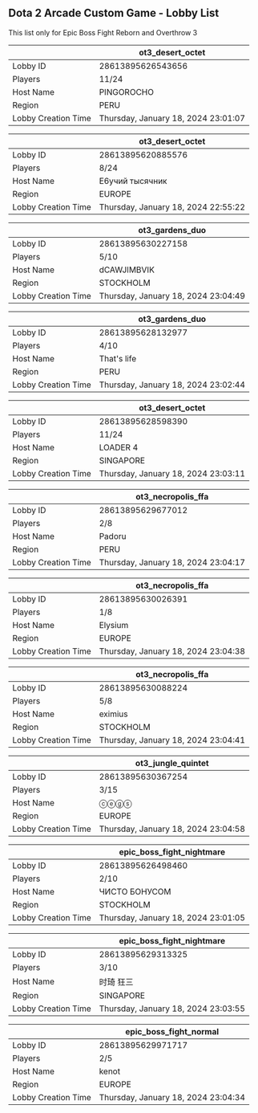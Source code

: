 ## Dota 2 Arcade Custom Game - Lobby List

This list only for Epic Boss Fight Reborn and Overthrow 3

|  | ot3_desert_octet |
| ------ | ------ |
| Lobby ID | 28613895626543656 |
| Players | 11/24 |
| Host Name | PINGOROCHO |
| Region | PERU |
| Lobby Creation Time | Thursday, January 18, 2024 23:01:07 |


|  | ot3_desert_octet |
| ------ | ------ |
| Lobby ID | 28613895620885576 |
| Players | 8/24 |
| Host Name | E6yчий тысячник |
| Region | EUROPE |
| Lobby Creation Time | Thursday, January 18, 2024 22:55:22 |


|  | ot3_gardens_duo |
| ------ | ------ |
| Lobby ID | 28613895630227158 |
| Players | 5/10 |
| Host Name | dCAWJIMBVIK |
| Region | STOCKHOLM |
| Lobby Creation Time | Thursday, January 18, 2024 23:04:49 |


|  | ot3_gardens_duo |
| ------ | ------ |
| Lobby ID | 28613895628132977 |
| Players | 4/10 |
| Host Name | That's life |
| Region | PERU |
| Lobby Creation Time | Thursday, January 18, 2024 23:02:44 |


|  | ot3_desert_octet |
| ------ | ------ |
| Lobby ID | 28613895628598390 |
| Players | 11/24 |
| Host Name | LOADER 4 |
| Region | SINGAPORE |
| Lobby Creation Time | Thursday, January 18, 2024 23:03:11 |


|  | ot3_necropolis_ffa |
| ------ | ------ |
| Lobby ID | 28613895629677012 |
| Players | 2/8 |
| Host Name | Padoru |
| Region | PERU |
| Lobby Creation Time | Thursday, January 18, 2024 23:04:17 |


|  | ot3_necropolis_ffa |
| ------ | ------ |
| Lobby ID | 28613895630026391 |
| Players | 1/8 |
| Host Name | Elysium |
| Region | EUROPE |
| Lobby Creation Time | Thursday, January 18, 2024 23:04:38 |


|  | ot3_necropolis_ffa |
| ------ | ------ |
| Lobby ID | 28613895630088224 |
| Players | 5/8 |
| Host Name | eximius |
| Region | STOCKHOLM |
| Lobby Creation Time | Thursday, January 18, 2024 23:04:41 |


|  | ot3_jungle_quintet |
| ------ | ------ |
| Lobby ID | 28613895630367254 |
| Players | 3/15 |
| Host Name | ⓒⓔⓖⓢ |
| Region | EUROPE |
| Lobby Creation Time | Thursday, January 18, 2024 23:04:58 |


|  | epic_boss_fight_nightmare |
| ------ | ------ |
| Lobby ID | 28613895626498460 |
| Players | 2/10 |
| Host Name | ЧИСТО БОНУСОМ |
| Region | STOCKHOLM |
| Lobby Creation Time | Thursday, January 18, 2024 23:01:05 |


|  | epic_boss_fight_nightmare |
| ------ | ------ |
| Lobby ID | 28613895629313325 |
| Players | 3/10 |
| Host Name | 时琦 狂三 |
| Region | SINGAPORE |
| Lobby Creation Time | Thursday, January 18, 2024 23:03:55 |


|  | epic_boss_fight_normal |
| ------ | ------ |
| Lobby ID | 28613895629971717 |
| Players | 2/5 |
| Host Name | kenot |
| Region | EUROPE |
| Lobby Creation Time | Thursday, January 18, 2024 23:04:34 |


